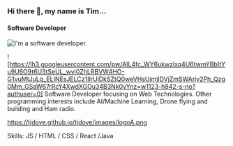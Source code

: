### Hi there 👋, my name is Tim...

#### Software Developer

![I'm a software developer.](https://tjdove.github.io/tjdove/images/banner.png)

![https://lh3.googleusercontent.com/pw/AIL4fc_WY6ukwzlxq4U6twmYBbItYu9U6O9t6U3tSeUL_wvi0ZhLRBVW4HO-G1vuMtJuLq_ELINEsJELCz1IIrUiDkSZtQ0weVHsUjmjIDVjZmSWAriy2Ph_Qzg0Mm_GSaW67rRcY4XwdXGOu34B3Nk0vYnz=w1123-h842-s-no?authuser=0]
Software Developer focusing on Web Technologies. Other programming interests include AI/Machine Learning, Drone flying and building and Ham radio.

https://tjdove.github.io/tjdove/images/logoA.png

Skills: JS / HTML / CSS / React /Java
